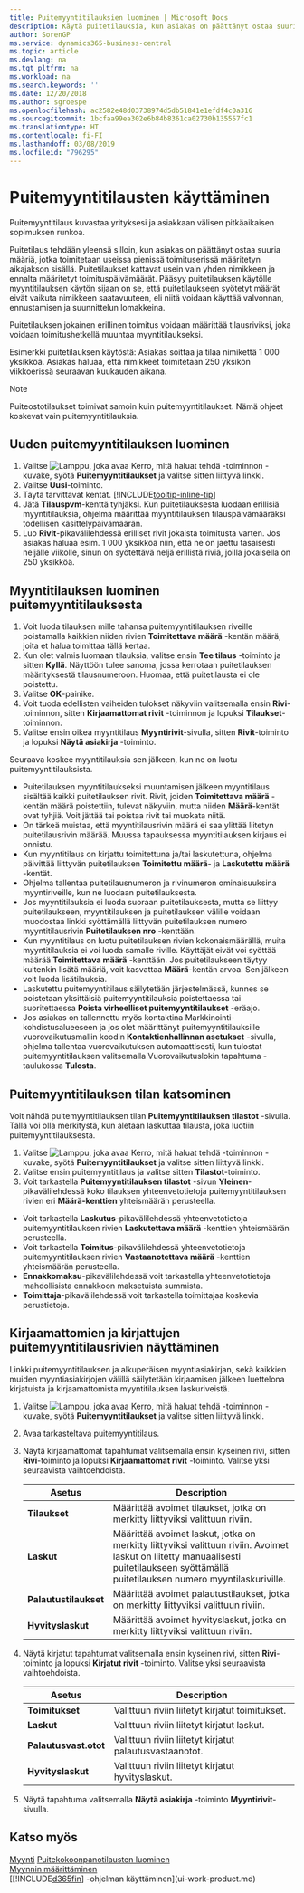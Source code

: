 ```yaml
---
title: Puitemyyntitilauksien luominen | Microsoft Docs
description: Käytä puitetilauksia, kun asiakas on päättänyt ostaa suuria määriä, jotka toimitetaan useissa pienissä toimituserissä määritetyn aikajakson sisällä.
author: SorenGP
ms.service: dynamics365-business-central
ms.topic: article
ms.devlang: na
ms.tgt_pltfrm: na
ms.workload: na
ms.search.keywords: ''
ms.date: 12/20/2018
ms.author: sgroespe
ms.openlocfilehash: ac2582e48d03738974d5db51841e1efdf4c0a316
ms.sourcegitcommit: 1bcfaa99ea302e6b84b8361ca02730b135557fc1
ms.translationtype: HT
ms.contentlocale: fi-FI
ms.lasthandoff: 03/08/2019
ms.locfileid: "796295"
---
```

# <a name="work-with-blanket-sales-orders"></a>Puitemyyntitilausten käyttäminen
Puitemyyntitilaus kuvastaa yrityksesi ja asiakkaan välisen pitkäaikaisen sopimuksen runkoa.

Puitetilaus tehdään yleensä silloin, kun asiakas on päättänyt ostaa suuria määriä, jotka toimitetaan useissa pienissä toimituserissä määritetyn aikajakson sisällä. Puitetilaukset kattavat usein vain yhden nimikkeen ja ennalta määritetyt toimituspäivämäärät. Pääsyy puitetilauksen käytölle myyntitilauksen käytön sijaan on se, että puitetilaukseen syötetyt määrät eivät vaikuta nimikkeen saatavuuteen, eli niitä voidaan käyttää valvonnan, ennustamisen ja suunnittelun lomakkeina.

Puitetilauksen jokainen erillinen toimitus voidaan määrittää tilausriviksi, joka voidaan toimitushetkellä muuntaa myyntitilaukseksi.

Esimerkki puitetilauksen käytöstä: Asiakas soittaa ja tilaa nimikettä 1 000 yksikköä. Asiakas haluaa, että nimikkeet toimitetaan 250 yksikön viikkoerissä seuraavan kuukauden aikana.

> [!NOTE]
> Puiteostotilaukset toimivat samoin kuin puitemyyntitilaukset. Nämä ohjeet koskevat vain puitemyyntitilauksia.

## <a name="to-create-a-blanket-sales-order"></a>Uuden puitemyyntitilauksen luominen  
1. Valitse ![Lamppu, joka avaa Kerro, mitä haluat tehdä -toiminnon](media/ui-search/search_small.png "Kerro, mitä haluat tehdä") -kuvake, syötä **Puitemyyntitilaukset** ja valitse sitten liittyvä linkki.  
2. Valitse **Uusi**-toiminto.  
3. Täytä tarvittavat kentät. [!INCLUDE[tooltip-inline-tip](includes/tooltip-inline-tip_md.md)]
4.  Jätä **Tilauspvm**-kenttä tyhjäksi. Kun puitetilauksesta luodaan erillisiä myyntitilauksia, ohjelma määrittää myyntitilauksen tilauspäivämääräksi todellisen käsittelypäivämäärän.
5. Luo **Rivit**-pikavälilehdessä erilliset rivit jokaista toimitusta varten. Jos asiakas haluaa esim. 1 000 yksikköä niin, että ne on jaettu tasaisesti neljälle viikolle, sinun on syötettävä neljä erillistä riviä, joilla jokaisella on 250 yksikköä.   

## <a name="to-create-a-sales-order-from-a-blanket-sales-order"></a>Myyntitilauksen luominen puitemyyntitilauksesta  

1.  Voit luoda tilauksen mille tahansa puitemyyntitilauksen riveille poistamalla kaikkien niiden rivien **Toimitettava määrä** -kentän määrä, joita et halua toimittaa tällä kertaa.  
2.  Kun olet valmis luomaan tilauksia, valitse ensin **Tee tilaus** -toiminto ja sitten **Kyllä**. Näyttöön tulee sanoma, jossa kerrotaan puitetilauksen määrityksestä tilausnumeroon. Huomaa, että puitetilausta ei ole poistettu.  
3.  Valitse **OK**-painike.  
4.  Voit tuoda edellisten vaiheiden tulokset näkyviin valitsemalla ensin **Rivi**-toiminnon, sitten **Kirjaamattomat rivit** -toiminnon ja lopuksi **Tilaukset**-toiminnon.  
5.  Valitse ensin oikea myyntitilaus **Myyntirivit**-sivulla, sitten **Rivit**-toiminto ja lopuksi **Näytä asiakirja** -toiminto.  

Seuraava koskee myyntitilauksia sen jälkeen, kun ne on luotu puitemyyntitilauksista.  

- Puitetilauksen myyntitilaukseksi muuntamisen jälkeen myyntitilaus sisältää kaikki puitetilauksen rivit. Rivit, joiden **Toimitettava määrä** -kentän määrä poistettiin, tulevat näkyviin, mutta niiden **Määrä**-kentät ovat tyhjiä. Voit jättää tai poistaa rivit tai muokata niitä.  
- On tärkeä muistaa, että myyntitilausrivin määrä ei saa ylittää liitetyn puitetilausrivin määrää. Muussa tapauksessa myyntitilauksen kirjaus ei onnistu.  
- Kun myyntitilaus on kirjattu toimitettuna ja/tai laskutettuna, ohjelma päivittää liittyvän puitetilauksen **Toimitettu määrä**- ja **Laskutettu määrä** -kentät.  
- Ohjelma tallentaa puitetilausnumeron ja rivinumeron ominaisuuksina myyntiriveille, kun ne luodaan puitetilauksesta.  
- Jos myyntitilauksia ei luoda suoraan puitetilauksesta, mutta se liittyy puitetilaukseen, myyntitilauksen ja puitetilauksen välille voidaan muodostaa linkki syöttämällä liittyvän puitetilauksen numero myyntitilausrivin **Puitetilauksen nro** -kenttään.  
- Kun myyntitilaus on luotu puitetilauksen rivien kokonaismäärällä, muita myyntitilauksia ei voi luoda samalle riville. Käyttäjät eivät voi syöttää määrää **Toimitettava määrä** -kenttään. Jos puitetilaukseen täytyy kuitenkin lisätä määriä, voit kasvattaa **Määrä**-kentän arvoa. Sen jälkeen voit luoda lisätilauksia.  
- Laskutettu puitemyyntitilaus säilytetään järjestelmässä, kunnes se poistetaan yksittäisiä puitemyyntitilauksia poistettaessa tai suoritettaessa **Poista virheelliset puitemyyntitilaukset** -eräajo.  
- Jos asiakas on tallennettu myös kontaktina Markkinointi-kohdistusalueeseen ja jos olet määrittänyt puitemyyntitilauksille vuorovaikutusmallin koodin **Kontaktienhallinnan asetukset** -sivulla, ohjelma tallentaa vuorovaikutuksen automaattisesti, kun tulostat puitemyyntitilauksen valitsemalla Vuorovaikutuslokin tapahtuma -taulukossa **Tulosta**.

## <a name="to-view-the-status-of-a-blanket-sales-order"></a>Puitemyyntitilauksen tilan katsominen  
Voit nähdä puitemyyntitilauksen tilan **Puitemyyntitilauksen tilastot** -sivulla. Tällä voi olla merkitystä, kun aletaan laskuttaa tilausta, joka luotiin puitemyyntitilauksesta.  

1.  Valitse ![Lamppu, joka avaa Kerro, mitä haluat tehdä -toiminnon](media/ui-search/search_small.png "Kerro, mitä haluat tehdä") -kuvake, syötä **Puitemyyntitilaukset** ja valitse sitten liittyvä linkki.  
2.  Valitse ensin puitemyyntitilaus ja valitse sitten **Tilastot**-toiminto.  
3.  Voit tarkastella **Puitemyyntitilauksen tilastot** -sivun **Yleinen**-pikavälilehdessä koko tilauksen yhteenvetotietoja puitemyyntitilauksen rivien eri **Määrä-kenttien** yhteismäärän perusteella.  

- Voit tarkastella **Laskutus**-pikavälilehdessä yhteenvetotietoja puitemyyntitilauksen rivien **Laskutettava määrä** -kenttien yhteismäärän perusteella.  
- Voit tarkastella **Toimitus**-pikavälilehdessä yhteenvetotietoja puitemyyntitilauksen rivien **Vastaanotettava määrä** -kenttien yhteismäärän perusteella.  
- **Ennakkomaksu**-pikavälilehdessä voit tarkastella yhteenvetotietoja mahdollisista ennakkoon maksetuista summista.  
- **Toimittaja**-pikavälilehdessä voit tarkastella toimittajaa koskevia perustietoja.    

## <a name="to-view-unposted-and-posted-blanket-sales-order-lines"></a>Kirjaamattomien ja kirjattujen puitemyyntitilausrivien näyttäminen   
Linkki puitemyyntitilauksen ja alkuperäisen myyntiasiakirjan, sekä kaikkien muiden myyntiasiakirjojen välillä säilytetään kirjaamisen jälkeen luettelona kirjatuista ja kirjaamattomista myyntitilauksen laskuriveistä.  

1. Valitse ![Lamppu, joka avaa Kerro, mitä haluat tehdä -toiminnon](media/ui-search/search_small.png "Kerro, mitä haluat tehdä") -kuvake, syötä **Puitemyyntitilaukset** ja valitse sitten liittyvä linkki.
2. Avaa tarkasteltava puitemyyntitilaus.
3. Näytä kirjaamattomat tapahtumat valitsemalla ensin kyseinen rivi, sitten **Rivi**-toiminto ja lopuksi **Kirjaamattomat rivit** -toiminto. Valitse yksi seuraavista vaihtoehdoista.  

    |Asetus|Description|
    |--|--|
    |**Tilaukset**|Määrittää avoimet tilaukset, jotka on merkitty liittyviksi valittuun riviin.|
    |**Laskut**|Määrittää avoimet laskut, jotka on merkitty liittyviksi valittuun riviin. Avoimet laskut on liitetty manuaalisesti puitetilaukseen syöttämällä puitetilauksen numero myyntilaskuriville.|
    |**Palautustilaukset**|Määrittää avoimet palautustilaukset, jotka on merkitty liittyviksi valittuun riviin.|
    |**Hyvityslaskut**|Määrittää avoimet hyvityslaskut, jotka on merkitty liittyviksi valittuun riviin.|

4. Näytä kirjatut tapahtumat valitsemalla ensin kyseinen rivi, sitten **Rivi**-toiminto ja lopuksi **Kirjatut rivit** -toiminto. Valitse yksi seuraavista vaihtoehdoista.  

    |Asetus|Description|
    |---|----|
    |**Toimitukset**|Valittuun riviin liitetyt kirjatut toimitukset.|
    |**Laskut**|Valittuun riviin liitetyt kirjatut laskut.|
    |**Palautusvast.otot**|Valittuun riviin liitetyt kirjatut palautusvastaanotot.|
    |**Hyvityslaskut**|Valittuun riviin liitetyt kirjatut hyvityslaskut.|

5. Näytä tapahtuma valitsemalla **Näytä asiakirja** -toiminto **Myyntirivit**-sivulla.

## <a name="see-also"></a>Katso myös
[Myynti](sales-manage-sales.md)
[Puitekokoonpanotilausten luominen](assembly-how-to-create-blanket-assembly-orders.md)  
[Myynnin määrittäminen](sales-setup-sales.md)  
[[!INCLUDE[d365fin](includes/d365fin_md.md)] -ohjelman käyttäminen](ui-work-product.md)
